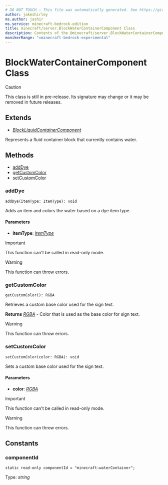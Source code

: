 ```yaml
---
# DO NOT TOUCH — This file was automatically generated. See https://github.com/mojang/minecraftapidocsgenerator to modify descriptions, examples, etc.
author: jakeshirley
ms.author: jashir
ms.service: minecraft-bedrock-edition
title: minecraft/server.BlockWaterContainerComponent Class
description: Contents of the @minecraft/server.BlockWaterContainerComponent class.
monikerRange: "=minecraft-bedrock-experimental"
---
```

# BlockWaterContainerComponent Class

> [!CAUTION]
> This class is still in pre-release.  Its signature may change or it may be removed in future releases.

## Extends
- [*BlockLiquidContainerComponent*](BlockLiquidContainerComponent.md)

Represents a fluid container block that currently contains water.

## Methods
- [addDye](#adddye)
- [getCustomColor](#getcustomcolor)
- [setCustomColor](#setcustomcolor)

### **addDye**
`
addDye(itemType: ItemType): void
`

Adds an item and colors the water based on a dye item type.

#### **Parameters**
- **itemType**: [*ItemType*](ItemType.md)

> [!IMPORTANT]
> This function can't be called in read-only mode.

> [!WARNING]
> This function can throw errors.

### **getCustomColor**
`
getCustomColor(): RGBA
`

Retrieves a custom base color used for the sign text.

**Returns** [*RGBA*](RGBA.md) - Color that is used as the base color for sign text.

> [!WARNING]
> This function can throw errors.

### **setCustomColor**
`
setCustomColor(color: RGBA): void
`

Sets a custom base color used for the sign text. 

#### **Parameters**
- **color**: [*RGBA*](RGBA.md)

> [!IMPORTANT]
> This function can't be called in read-only mode.

> [!WARNING]
> This function can throw errors.

## Constants

### **componentId**
`static read-only componentId = "minecraft:waterContainer";`

Type: *string*

